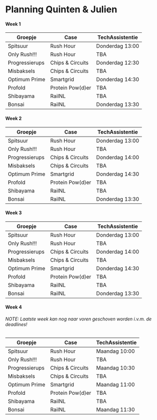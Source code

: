 # Planning Quinten & Julien

#### Week 1

| Groepje                          | Case             | TechAssistentie |  
| -------------------------------- | ---------------- | --------------- |
| Spitsuur                         | Rush Hour        | Donderdag 13:00             |
| Only Rush!!!                     | Rush Hour        | TBA             |
| Progressierups                   | Chips & Circuits | Donderdag 12:30             |  
| Misbaksels                       | Chips & Circuits | TBA             |
| Optimum Prime                    | Smartgrid        | Donderdag 14:30             |   
| Profold                          | Protein Pow(d)er | TBA             |
| Shibayama                        | RailNL           | TBA             |
| Bonsai                           | RailNL           | Donderdag 13:30             |


#### Week 2

| Groepje                          | Case             | TechAssistentie |  
| -------------------------------- | ---------------- | --------------- |
| Spitsuur                         | Rush Hour        | Donderdag 13:00             |
| Only Rush!!!                     | Rush Hour        | TBA             |
| Progressierups                   | Chips & Circuits | Donderdag 14:00             |  
| Misbaksels                       | Chips & Circuits | TBA             |
| Optimum Prime                    | Smartgrid        | Donderdag 14:30             |   
| Profold                          | Protein Pow(d)er | TBA             |
| Shibayama                        | RailNL           | TBA             |
| Bonsai                           | RailNL           | Donderdag 13:30             |


#### Week 3

| Groepje                          | Case             | TechAssistentie |  
| -------------------------------- | ---------------- | --------------- |
| Spitsuur                         | Rush Hour        | Donderdag 13:00             |
| Only Rush!!!                     | Rush Hour        | TBA             |
| Progressierups                   | Chips & Circuits | Donderdag 14:00             |  
| Misbaksels                       | Chips & Circuits | TBA             |
| Optimum Prime                    | Smartgrid        | Donderdag 14:30             |   
| Profold                          | Protein Pow(d)er | TBA             |
| Shibayama                        | RailNL           | TBA             |
| Bonsai                           | RailNL           | Donderdag 13:30             |


#### Week 4
###### NOTE: Laatste week kan nog naar voren geschoven worden i.v.m. de deadlines!

| Groepje                          | Case             | TechAssistentie |  
| -------------------------------- | ---------------- | --------------- |
| Spitsuur                         | Rush Hour        | Maandag 10:00             |
| Only Rush!!!                     | Rush Hour        | TBA             |
| Progressierups                   | Chips & Circuits | Maandag 10:30             |  
| Misbaksels                       | Chips & Circuits | TBA             |
| Optimum Prime                    | Smartgrid        | Maandag 11:00             |   
| Profold                          | Protein Pow(d)er | TBA             |
| Shibayama                        | RailNL           | TBA             |
| Bonsai                           | RailNL           | Maandag 11:30             |
